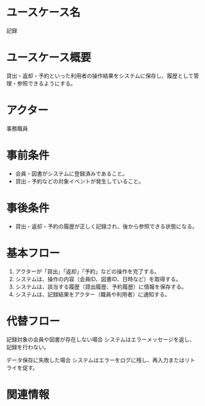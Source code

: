 # ユースケース名
記録
# ユースケース概要
貸出・返却・予約といった利用者の操作結果をシステムに保存し、履歴として管理・参照できるようにする。
# アクター
事務職員
# 事前条件
- 会員・図書がシステムに登録済みであること。
- 貸出・予約などの対象イベントが発生していること。
# 事後条件
- 貸出・返却・予約の履歴が正しく記録され、後から参照できる状態になる。
# 基本フロー
1. アクターが「貸出」「返却」「予約」などの操作を完了する。
2. システムは、操作の内容（会員ID、図書ID、日時など）を取得する。
3. システムは、該当する履歴（貸出履歴、予約履歴）に情報を保存する。
4. システムは、記録結果をアクター（職員や利用者）に通知する。

# 代替フロー
記録対象の会員や図書が存在しない場合
システムはエラーメッセージを返し、記録を行わない。

データ保存に失敗した場合
システムはエラーをログに残し、再入力またはリトライを促す。
# 関連情報

